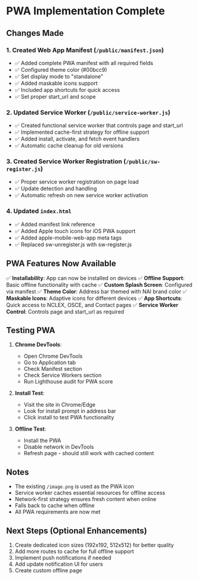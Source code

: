 # PWA Implementation Complete

## Changes Made

### 1. Created Web App Manifest (`/public/manifest.json`)
- ✅ Added complete PWA manifest with all required fields
- ✅ Configured theme color (#00bcc9)
- ✅ Set display mode to "standalone"
- ✅ Added maskable icons support
- ✅ Included app shortcuts for quick access
- ✅ Set proper start_url and scope

### 2. Updated Service Worker (`/public/service-worker.js`)
- ✅ Created functional service worker that controls page and start_url
- ✅ Implemented cache-first strategy for offline support
- ✅ Added install, activate, and fetch event handlers
- ✅ Automatic cache cleanup for old versions

### 3. Created Service Worker Registration (`/public/sw-register.js`)
- ✅ Proper service worker registration on page load
- ✅ Update detection and handling
- ✅ Automatic refresh on new service worker activation

### 4. Updated `index.html`
- ✅ Added manifest link reference
- ✅ Added Apple touch icons for iOS PWA support
- ✅ Added apple-mobile-web-app meta tags
- ✅ Replaced sw-unregister.js with sw-register.js

## PWA Features Now Available

✅ **Installability**: App can now be installed on devices
✅ **Offline Support**: Basic offline functionality with cache
✅ **Custom Splash Screen**: Configured via manifest
✅ **Theme Color**: Address bar themed with NAI brand color
✅ **Maskable Icons**: Adaptive icons for different devices
✅ **App Shortcuts**: Quick access to NCLEX, OSCE, and Contact pages
✅ **Service Worker Control**: Controls page and start_url as required

## Testing PWA

1. **Chrome DevTools**:
   - Open Chrome DevTools
   - Go to Application tab
   - Check Manifest section
   - Check Service Workers section
   - Run Lighthouse audit for PWA score

2. **Install Test**:
   - Visit the site in Chrome/Edge
   - Look for install prompt in address bar
   - Click install to test PWA functionality

3. **Offline Test**:
   - Install the PWA
   - Disable network in DevTools
   - Refresh page - should still work with cached content

## Notes

- The existing `/image.png` is used as the PWA icon
- Service worker caches essential resources for offline access
- Network-first strategy ensures fresh content when online
- Falls back to cache when offline
- All PWA requirements are now met

## Next Steps (Optional Enhancements)

1. Create dedicated icon sizes (192x192, 512x512) for better quality
2. Add more routes to cache for full offline support
3. Implement push notifications if needed
4. Add update notification UI for users
5. Create custom offline page

